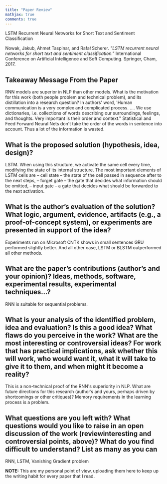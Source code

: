 ```yaml
---
title: "Paper Review"
mathjax: true
comments: true
---
```


LSTM Recurrent Neural Networks for Short Text and Sentiment Classification

Nowak, Jakub, Ahmet Taspinar, and Rafał Scherer. *"LSTM recurrent neural networks for short text and sentiment classification."* International Conference on Artificial Intelligence and Soft Computing. Springer, Cham, 2017.

## Takeaway Message From the Paper
RNN models are superior in NLP than other models.
What is the motivation for this work (both people problem and technical problem), and its distillation into a research question?
In authors' word, 'Human communication is a very complex and complicated process. …. We use dictionaries, i.e. collections of words describing our surroundings, feelings, and thoughts. Very important is their order and context."  Statistical and Feed Forward Neural Nets don't take the order of the words in sentence into account. Thus a lot of the information is wasted.
## What is the proposed solution (hypothesis, idea, design)?
LSTM. When using this structure, we activate the same cell every time, modifying the state of its internal structure. The most important elements of LSTM cells are
– cell state – the state of the cell passed in sequence after to the next steps,
– forget gate – the gate that decides what information should be omitted,
– input gate – a gate that decides what should be forwarded to the next activation.
## What is the author’s evaluation of the solution? What logic, argument, evidence, artifacts (e.g., a proof-of-concept system), or experiments are presented in support of the idea?
Experiments run on Microsoft CNTK shows in small sentences GRU performed slightly better. And all other case, LSTM or BLSTM outperformed all other methods.

## What are the paper’s contributions (author’s and your opinion)? Ideas, methods, software, experimental results, experimental techniques...?
RNN is suitable for sequential problems.
## What is your analysis of the identified problem, idea and evaluation? Is this a good idea? What flaws do you perceive in the work? What are the most interesting or controversial ideas? For work that has practical implications, ask whether this will work, who would want it, what it will take to give it to them, and when might it become a reality?
This is a non-technical proof of the RNN's superiority in NLP. 
What are future directions for this research (author’s and yours, perhaps driven by shortcomings or other critiques)?
Memory requirements in the learning process is a problem. 

## What questions are you left with? What questions would you like to raise in an open discussion of the work (reviewinteresting and controversial points, above)? What do you find difficult to understand? List as many as you can
RNN, LSTM, Vanishing Gradient problem

**NOTE:** This are my personal point of view, uploading them here to keep up the writing habit for every paper that I read.